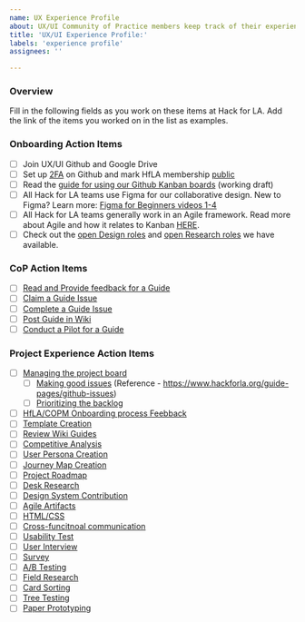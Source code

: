 ```yaml
---
name: UX Experience Profile
about: UX/UI Community of Practice members keep track of their experience at HfLA
title: 'UX/UI Experience Profile:'
labels: 'experience profile'
assignees: ''

---
```



### Overview
Fill in the following fields as you work on these items at Hack for LA. Add the link of the items you worked on in the list as examples.

### Onboarding Action Items
- [ ] Join UX/UI Github and Google Drive
- [ ] Set up [2FA](https://www.hackforla.org/guide-pages/2FA.html) on Github and mark HfLA membership [public](https://docs.github.com/en/github/setting-up-and-managing-your-github-user-account/publicizing-or-hiding-organization-membership#changing-the-visibility-of-your-organization-membership)
- [ ] Read the [guide for using our Github Kanban boards](https://docs.google.com/document/d/11Fe7mNdmPBP5bD_yLJ1C0_I1TmoK47AuHHrdhdDyWCs/edit#heading=h.nl3p4nf4eqb4) (working draft)
- [ ] All Hack for LA teams use Figma for our collaborative design. New to Figma? Learn more: [Figma for Beginners videos 1-4](https://www.youtube.com/watch?v=dXQ7IHkTiMM&ab_channel=Figma)  
- [ ] All Hack for LA teams generally work in an Agile framework. Read more about Agile and how it relates to Kanban [HERE](https://www.atlassian.com/agile).
- [ ] Check out the [open Design roles](https://github.com/hackforla/UI-UX/projects/3) and [open Research roles](https://github.com/hackforla/UI-UX/projects/2) we have available.

### CoP Action Items
- [ ] [Read and Provide feedback for a Guide]()
- [ ] [Claim a Guide Issue]()
- [ ] [Complete a Guide Issue]()
- [ ] [Post Guide in Wiki]()
- [ ] [Conduct a Pilot for a Guide]()

### Project Experience Action Items
- [ ] [Managing the project board]()
   - [ ] [Making good issues]() (Reference - https://www.hackforla.org/guide-pages/github-issues)
   - [ ] [Prioritizing the backlog]()
- [ ] [HfLA/COPM Onboarding process Feebback]()
- [ ] [Template Creation]()
- [ ] [Review Wiki Guides]()
- [ ] [Competitive Analysis]()
- [ ] [User Persona Creation]()
- [ ] [Journey Map Creation]()
- [ ] [Project Roadmap]()
- [ ] [Desk Research]()
- [ ] [Design System Contribution]()
- [ ] [Agile Artifacts]()
- [ ] [HTML/CSS]()
- [ ] [Cross-funcitnoal communication]()
- [ ] [Usability Test]()
- [ ] [User Interview]()
- [ ] [Survey]()
- [ ] [A/B Testing]()
- [ ] [Field Research]()
- [ ] [Card Sorting]()
- [ ] [Tree Testing]()
- [ ] [Paper Prototyping]()
